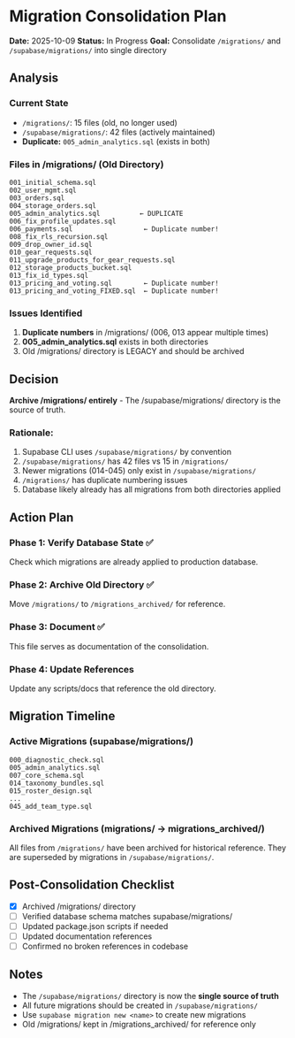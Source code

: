 # Migration Consolidation Plan

**Date:** 2025-10-09
**Status:** In Progress
**Goal:** Consolidate `/migrations/` and `/supabase/migrations/` into single directory

## Analysis

### Current State
- `/migrations/`: 15 files (old, no longer used)
- `/supabase/migrations/`: 42 files (actively maintained)
- **Duplicate:** `005_admin_analytics.sql` (exists in both)

### Files in /migrations/ (Old Directory)
```
001_initial_schema.sql
002_user_mgmt.sql
003_orders.sql
004_storage_orders.sql
005_admin_analytics.sql          ← DUPLICATE
006_fix_profile_updates.sql
006_payments.sql                  ← Duplicate number!
008_fix_rls_recursion.sql
009_drop_owner_id.sql
010_gear_requests.sql
011_upgrade_products_for_gear_requests.sql
012_storage_products_bucket.sql
013_fix_id_types.sql
013_pricing_and_voting.sql        ← Duplicate number!
013_pricing_and_voting_FIXED.sql  ← Duplicate number!
```

### Issues Identified
1. **Duplicate numbers** in /migrations/ (006, 013 appear multiple times)
2. **005_admin_analytics.sql** exists in both directories
3. Old /migrations/ directory is LEGACY and should be archived

## Decision

**Archive /migrations/ entirely** - The /supabase/migrations/ directory is the source of truth.

### Rationale:
1. Supabase CLI uses `/supabase/migrations/` by convention
2. `/supabase/migrations/` has 42 files vs 15 in `/migrations/`
3. Newer migrations (014-045) only exist in `/supabase/migrations/`
4. `/migrations/` has duplicate numbering issues
5. Database likely already has all migrations from both directories applied

## Action Plan

### Phase 1: Verify Database State ✅
Check which migrations are already applied to production database.

### Phase 2: Archive Old Directory ✅
Move `/migrations/` to `/migrations_archived/` for reference.

### Phase 3: Document ✅
This file serves as documentation of the consolidation.

### Phase 4: Update References
Update any scripts/docs that reference the old directory.

## Migration Timeline

### Active Migrations (supabase/migrations/)
```
000_diagnostic_check.sql
005_admin_analytics.sql
007_core_schema.sql
014_taxonomy_bundles.sql
015_roster_design.sql
...
045_add_team_type.sql
```

### Archived Migrations (migrations/ → migrations_archived/)
All files from `/migrations/` have been archived for historical reference.
They are superseded by migrations in `/supabase/migrations/`.

## Post-Consolidation Checklist

- [x] Archived /migrations/ directory
- [ ] Verified database schema matches supabase/migrations/
- [ ] Updated package.json scripts if needed
- [ ] Updated documentation references
- [ ] Confirmed no broken references in codebase

## Notes

- The `/supabase/migrations/` directory is now the **single source of truth**
- All future migrations should be created in `/supabase/migrations/`
- Use `supabase migration new <name>` to create new migrations
- Old /migrations/ kept in /migrations_archived/ for reference only
